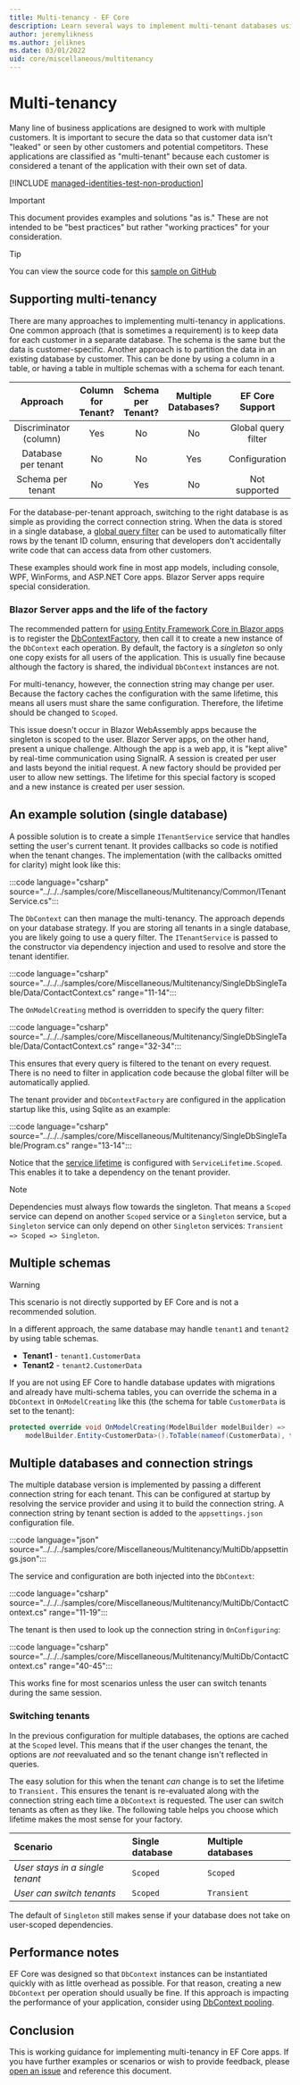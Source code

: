 ```yaml
---
title: Multi-tenancy - EF Core
description: Learn several ways to implement multi-tenant databases using Entity Framework Core.
author: jeremylikness
ms.author: jeliknes
ms.date: 03/01/2022
uid: core/miscellaneous/multitenancy
---
```

# Multi-tenancy

Many line of business applications are designed to work with multiple customers. It is important to secure the data so that customer data isn't "leaked" or seen by other customers and potential competitors. These applications are classified as "multi-tenant" because each customer is considered a tenant of the application with their own set of data.

[!INCLUDE [managed-identities-test-non-production](~/core/includes/managed-identities-test-non-production.md)]

> [!IMPORTANT]
> This document provides examples and solutions "as is." These are not intended to be "best practices" but rather "working practices" for your consideration.

> [!TIP]
> You can view the source code for this [sample on GitHub](https://github.com/dotnet/EntityFramework.Docs/tree/main/samples/core/Miscellaneous/Multitenancy)

## Supporting multi-tenancy

There are many approaches to implementing multi-tenancy in applications. One common approach (that is sometimes a requirement) is to keep data for each customer in a separate database. The schema is the same but the data is customer-specific. Another approach is to partition the data in an existing database by customer. This can be done by using a column in a table, or having a table in multiple schemas with a schema for each tenant.

|Approach|Column for Tenant?|Schema per Tenant?|Multiple Databases?|EF Core Support|
|:--:|:--:|:--:|:--:|:--:|
|Discriminator (column)|Yes|No|No|Global query filter|
|Database per tenant|No|No|Yes|Configuration|
|Schema per tenant|No|Yes|No|Not supported|

For the database-per-tenant approach, switching to the right database is as simple as providing the correct connection string. When the data is stored in a single database, a [global query filter](/ef/core/querying/filters) can be used to automatically filter rows by the tenant ID column, ensuring that developers don't accidentally write code that can access data from other customers.

These examples should work fine in most app models, including console, WPF, WinForms, and ASP.NET Core apps. Blazor Server apps require special consideration.

### Blazor Server apps and the life of the factory

The recommended pattern for [using Entity Framework Core in Blazor apps](/aspnet/core/blazor/blazor-server-ef-core) is to register the [DbContextFactory](/ef/core/dbcontext-configuration/#using-a-dbcontext-factory-eg-for-blazor), then call it to create a new instance of the `DbContext` each operation. By default, the factory is a _singleton_ so only one copy exists for all users of the application. This is usually fine because although the factory is shared, the individual `DbContext` instances are not.

For multi-tenancy, however, the connection string may change per user. Because the factory caches the configuration with the same lifetime, this means all users must share the same configuration. Therefore, the lifetime should be changed to `Scoped`.

This issue doesn't occur in Blazor WebAssembly apps because the singleton is scoped to the user. Blazor Server apps, on the other hand, present a unique challenge. Although the app is a web app, it is "kept alive" by real-time communication using SignalR. A session is created per user and lasts beyond the initial request. A new factory should be provided per user to allow new settings. The lifetime for this special factory is scoped and a new instance is created per user session.

## An example solution (single database)

A possible solution is to create a simple `ITenantService` service that handles setting the user's current tenant. It provides callbacks so code is notified when the tenant changes. The implementation (with the callbacks omitted for clarity) might look like this:

:::code language="csharp" source="../../../samples/core/Miscellaneous/Multitenancy/Common/ITenantService.cs":::

The `DbContext` can then manage the multi-tenancy. The approach depends on your database strategy. If you are storing all tenants in a single database, you are likely going to use a query filter. The `ITenantService` is passed to the constructor via dependency injection and used to resolve and store the tenant identifier.

:::code language="csharp" source="../../../samples/core/Miscellaneous/Multitenancy/SingleDbSingleTable/Data/ContactContext.cs" range="11-14":::

The `OnModelCreating` method is overridden to specify the query filter:

:::code language="csharp" source="../../../samples/core/Miscellaneous/Multitenancy/SingleDbSingleTable/Data/ContactContext.cs" range="32-34":::

This ensures that every query is filtered to the tenant on every request. There is no need to filter in application code because the global filter will be automatically applied.

The tenant provider and `DbContextFactory` are configured in the application startup like this, using Sqlite as an example:

:::code language="csharp" source="../../../samples/core/Miscellaneous/Multitenancy/SingleDbSingleTable/Program.cs" range="13-14":::

Notice that the [service lifetime](/dotnet/core/extensions/dependency-injection#service-lifetimes) is configured with `ServiceLifetime.Scoped`. This enables it to take a dependency on the tenant provider.

> [!NOTE]
> Dependencies must always flow towards the singleton. That means a `Scoped` service can depend on another `Scoped` service or a `Singleton` service, but a `Singleton` service can only depend on other `Singleton` services: `Transient => Scoped => Singleton`.

## Multiple schemas

> [!WARNING]
> This scenario is not directly supported by EF Core and is not a recommended solution.

In a different approach, the same database may handle `tenant1` and `tenant2` by using table schemas.

- **Tenant1** - `tenant1.CustomerData`
- **Tenant2** - `tenant2.CustomerData`

If you are not using EF Core to handle database updates with migrations and already have multi-schema tables, you can override the schema in a `DbContext` in `OnModelCreating` like this (the schema for table `CustomerData` is set to the tenant):

```csharp
protected override void OnModelCreating(ModelBuilder modelBuilder) =>
    modelBuilder.Entity<CustomerData>().ToTable(nameof(CustomerData), tenant);
```

## Multiple databases and connection strings

The multiple database version is implemented by passing a different connection string for each tenant. This can be configured at startup by resolving the service provider and using it to build the connection string. A connection string by tenant section is added to the `appsettings.json` configuration file.  

:::code language="json" source="../../../samples/core/Miscellaneous/Multitenancy/MultiDb/appsettings.json":::

The service and configuration are both injected into the `DbContext`:

:::code language="csharp" source="../../../samples/core/Miscellaneous/Multitenancy/MultiDb/ContactContext.cs" range="11-19":::

The tenant is then used to look up the connection string in `OnConfiguring`:

:::code language="csharp" source="../../../samples/core/Miscellaneous/Multitenancy/MultiDb/ContactContext.cs" range="40-45":::

This works fine for most scenarios unless the user can switch tenants during the same session.

### Switching tenants

In the previous configuration for multiple databases, the options are cached at the `Scoped` level. This means that if the user changes the tenant, the options are _not_ reevaluated and so the tenant change isn't reflected in queries.

The easy solution for this when the tenant _can_ change is to set the lifetime to `Transient.` This ensures the tenant is re-evaluated along with the connection string each time a `DbContext` is requested. The user can switch tenants as often as they like. The following table helps you choose which lifetime makes the most sense for your factory.

|**Scenario**|**Single database**|**Multiple databases**|
|:--|:--|:--|
|_User stays in a single tenant_|`Scoped`|`Scoped`|
|_User can switch tenants_|`Scoped`|`Transient`|

The default of `Singleton` still makes sense if your database does not take on user-scoped dependencies.

## Performance notes

EF Core was designed so that `DbContext` instances can be instantiated quickly with as little overhead as possible. For that reason, creating a new `DbContext` per operation should usually be fine. If this approach is impacting the performance of your application, consider using [DbContext pooling](xref:core/performance/advanced-performance-topics).

## Conclusion

This is working guidance for implementing multi-tenancy in EF Core apps. If you have further examples or scenarios or wish to provide feedback, please [open an issue](https://github.com/dotnet/EntityFramework.Docs/issues/new) and reference this document.
